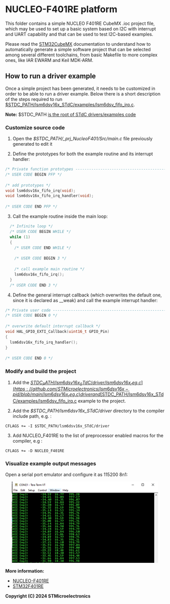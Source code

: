 # NUCLEO-F401RE platform

This folder contains a simple NUCLEO F401RE CubeMX .ioc project file, which may be used to set up a basic system based on I2C with interrupt and UART capability and that can be used to test I2C-based examples.

Please read the [STM32CubeMX](https://www.st.com/en/development-tools/stm32cubemx.html) documentation to understand how to automatically generate a simple software project that can be selected among several different toolchains, from basic Makefile to more complex ones, like IAR EWARM and Keil MDK-ARM.

## How to run a driver example

Once a simple project has been generated, it needs to be customized in order to be able to run a driver example. Below there is a short description of the steps required to run [$STDC_PATH/lsm6dsv16x_STdC/examples/lsm6dsv_fifo_irq.c](https://github.com/STMicroelectronics/STMems_Standard_C_drivers/blob/master/lsm6dsv16x_STdC/examples/lsm6dsv16x_fifo_irq.c).

**Note:** $STDC_PATH <ins>is the root of STdC drivers/examples code</ins>

### Customize source code

1. Open the *$STDC_PATH/_prj_NucleoF401/Src/main.c* file previously generated to edit it

2. Define the prototypes for both the example routine and its interrupt handler:

```c
/* Private function prototypes -----------------------------------------------*/
/* USER CODE BEGIN PFP */

/* add prototypes */
void lsm6dsv16x_fifo_irq(void);
void lsm6dsv16x_fifo_irq_handler(void);

/* USER CODE END PFP */
```

3. Call the example routine inside the main loop:

```c
  /* Infinite loop */
  /* USER CODE BEGIN WHILE */
  while (1)
  {
    /* USER CODE END WHILE */

    /* USER CODE BEGIN 3 */

    /* call example main routine */
    lsm6dsv16x_fifo_irq();
  }
  /* USER CODE END 3 */
```

4. Define the general interrupt callback (which overwrites the default one, since it is declared as \__weak) and call the example interrupt handler:

```c
/* Private user code ---------------------------------------------------------*/
/* USER CODE BEGIN 0 */

/* overwrite default interrupt callback */
void HAL_GPIO_EXTI_Callback(uint16_t GPIO_Pin)
{
  lsm6dsv16x_fifo_irq_handler();
}

/* USER CODE END 0 */
```

### Modify and build the project

1. Add the [$STDC_PATH/lsm6dsv16x_STdC/driver/lsm6dsv16x_reg.c](https://github.com/STMicroelectronics/lsm6dsv16x-pid/blob/main/lsm6dsv16x_reg.c) driver and [$STDC_PATH/lsm6dsv16x_STdC/examples/lsm6dsv_fifo_irq.c](https://github.com/STMicroelectronics/STMems_Standard_C_drivers/blob/master/lsm6dsv16x_STdC/examples/lsm6dsv16x_fifo_irq.c) example to the project.

2. Add the *$STDC_PATH/lsm6dsv16x_STdC/driver* directory to the compiler include path, e.g. :

```make
CFLAGS += -I $STDC_PATH/lsm6dsv16x_STdC/driver
```

3. Add NUCLEO_F401RE to the list of preprocessor enabled macros for the compiler, e.g :

```make
CFLAGS += -D NUCLEO_F401RE
```

### Visualize example output messages

Open a serial port emulator and configure it as 115200 8n1:

<p align="center">
  <img src="./serial_port.png" />
</p>

**More information:**
  - [NUCLEO-F401RE](https://www.st.com/en/evaluation-tools/nucleo-f401re.html)
  - [STM32F401RE](https://www.st.com/en/microcontrollers-microprocessors/stm32f401re.html)

**Copyright (C) 2024 STMicroelectronics**
